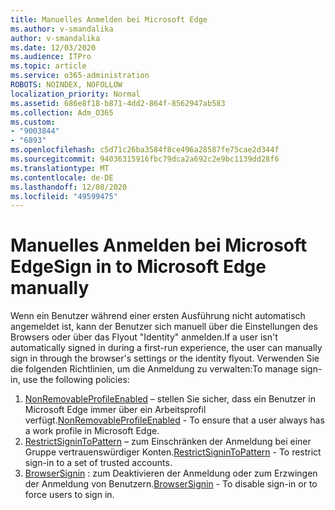 ```yaml
---
title: Manuelles Anmelden bei Microsoft Edge
ms.author: v-smandalika
author: v-smandalika
ms.date: 12/03/2020
ms.audience: ITPro
ms.topic: article
ms.service: o365-administration
ROBOTS: NOINDEX, NOFOLLOW
localization_priority: Normal
ms.assetid: 686e8f18-b871-4dd2-864f-8562947ab583
ms.collection: Adm_O365
ms.custom:
- "9003844"
- "6893"
ms.openlocfilehash: c5d71c26ba3584f8ce496a28587fe75cae2d344f
ms.sourcegitcommit: 94036315916fbc79dca2a692c2e9bc1139dd28f6
ms.translationtype: MT
ms.contentlocale: de-DE
ms.lasthandoff: 12/08/2020
ms.locfileid: "49599475"
---
```

# <a name="sign-in-to-microsoft-edge-manually"></a><span data-ttu-id="bc07c-102">Manuelles Anmelden bei Microsoft Edge</span><span class="sxs-lookup"><span data-stu-id="bc07c-102">Sign in to Microsoft Edge manually</span></span>

<span data-ttu-id="bc07c-103">Wenn ein Benutzer während einer ersten Ausführung nicht automatisch angemeldet ist, kann der Benutzer sich manuell über die Einstellungen des Browsers oder über das Flyout "Identity" anmelden.</span><span class="sxs-lookup"><span data-stu-id="bc07c-103">If a user isn't automatically signed in during a first-run experience, the user can manually sign in through the browser's settings or the identity flyout.</span></span> <span data-ttu-id="bc07c-104">Verwenden Sie die folgenden Richtlinien, um die Anmeldung zu verwalten:</span><span class="sxs-lookup"><span data-stu-id="bc07c-104">To manage sign-in, use the following policies:</span></span>

1. <span data-ttu-id="bc07c-105">[NonRemovableProfileEnabled](https://docs.microsoft.com/deployedge/microsoft-edge-policies#nonremovableprofileenabled) – stellen Sie sicher, dass ein Benutzer in Microsoft Edge immer über ein Arbeitsprofil verfügt.</span><span class="sxs-lookup"><span data-stu-id="bc07c-105">[NonRemovableProfileEnabled](https://docs.microsoft.com/deployedge/microsoft-edge-policies#nonremovableprofileenabled) - To ensure that a user always has a work profile in Microsoft Edge.</span></span>
2. <span data-ttu-id="bc07c-106">[RestrictSigninToPattern](https://docs.microsoft.com/deployedge/microsoft-edge-policies#restrictsignintopattern) – zum Einschränken der Anmeldung bei einer Gruppe vertrauenswürdiger Konten.</span><span class="sxs-lookup"><span data-stu-id="bc07c-106">[RestrictSigninToPattern](https://docs.microsoft.com/deployedge/microsoft-edge-policies#restrictsignintopattern) - To restrict sign-in to a set of trusted accounts.</span></span>
3. <span data-ttu-id="bc07c-107">[BrowserSignin](https://docs.microsoft.com/deployedge/microsoft-edge-policies#browsersignin) : zum Deaktivieren der Anmeldung oder zum Erzwingen der Anmeldung von Benutzern.</span><span class="sxs-lookup"><span data-stu-id="bc07c-107">[BrowserSignin](https://docs.microsoft.com/deployedge/microsoft-edge-policies#browsersignin) - To disable sign-in or to force users to sign in.</span></span>

